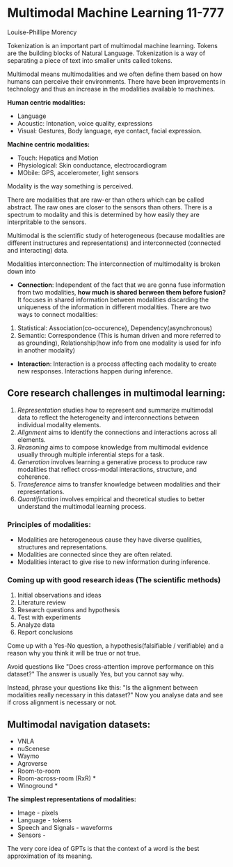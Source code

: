 # Multimodal Machine Learning 11-777
Louise-Phillipe Morency

Tokenization is an important part of multimodal machine learning. Tokens are the building blocks of Natural Language. Tokenization is a way of separating a piece of text into smaller units called tokens.

Multimodal means multimodalities and we often define them based on how humans can perceive their environments.
There have been improvements in technology and thus an increase in the modalities available to machines.

**Human centric modalities:**
- Language
- Acoustic: Intonation, voice quality, expressions
- Visual: Gestures, Body language, eye contact, facial expression.

**Machine centric modalities:**
- Touch: Hepatics and Motion
- Physiological: Skin conductance, electrocardiogram
- MObile: GPS, accelerometer, light sensors

Modality is the way something is perceived.

There are modalities that are raw-er than others which can be called abstract. The raw ones are closer to the sensors than others. There is a spectrum to modality and this is determined by how easily they are interpritable to the sensors.

Multimodal is the scientific study of heterogeneous (because modalities are different instructures and representations) and interconnected (connected and interacting) data.

Modalities interconnection:
The interconnection of multimodality is broken down into 
- **Connection**: Independent of the fact that we are gonna fuse information from two modalities, **how much is shared berween them before fusion?** It focuses in shared information between modalities discarding the uniqueness of the information in different modalities.
There are two ways to connect modalities: 
1. Statistical: Association(co-occurence), Dependency(asynchronous)
2. Semantic: Correspondence (This is human driven and more referred to as grounding), Relationship(how info from one modality is used for info in another modality)

- **Interaction**:  Interaction is a process affecting each modality to create new responses. Interactions happen during inference. 
 
## Core research challenges in multimodal learning:
1. *Representation* studies how to represent and summarize multimodal data to reflect the heterogeneity and interconnections between individual modality elements. 
2. *Alignment* aims to identify the connections and interactions across all elements.
3. *Reasoning* aims to compose knowledge from multimodal evidence usually through multiple inferential steps for a task.
4. *Generation* involves learning a generative process to produce raw modalities that reflect cross-modal interactions, structure, and coherence.
5. *Transference* aims to transfer knowledge between modalities and their representations.
6. *Quantification* involves empirical and theoretical studies to better understand the multimodal learning process.

### Principles of modalities:
- Modalities are heterogeneous cause they have diverse qualities, structures and representations.
- Modalities are connected since they are often related.
- Modalities interact to give rise to new information during inference. 

### Coming up with good research ideas (The scientific methods)
1. Initial observations and ideas
2. Literature review
3. Research questions and hypothesis
4. Test with experiments
5. Analyze data
6. Report conclusions

Come up with a Yes-No question, a hypothesis(falsifiable / verifiable) and a reason why you think it will be true or not true.

Avoid questions like "Does cross-attention improve performance on this dataset?" The answer is usually Yes, but you cannot say why.

Instead, phrase your questions like this: "Is the alignment between modalities really necessary in this dataset?" Now you analyse data and see if cross alignment is necessary or not.

## Multimodal navigation datasets:
- VNLA
- nuScenese
- Waymo
- Agroverse
- Room-to-room
- Room-across-room (RxR) *
- Winoground *

**The simplest representations of modalities:**
- Image - pixels
- Language - tokens
- Speech and Signals - waveforms
- Sensors - 

The very core idea of GPTs is that the context of a word is the best approximation of its meaning.